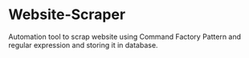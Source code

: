 # Website-Scraper
Automation tool to scrap website using Command Factory Pattern and regular expression and storing it in database.
